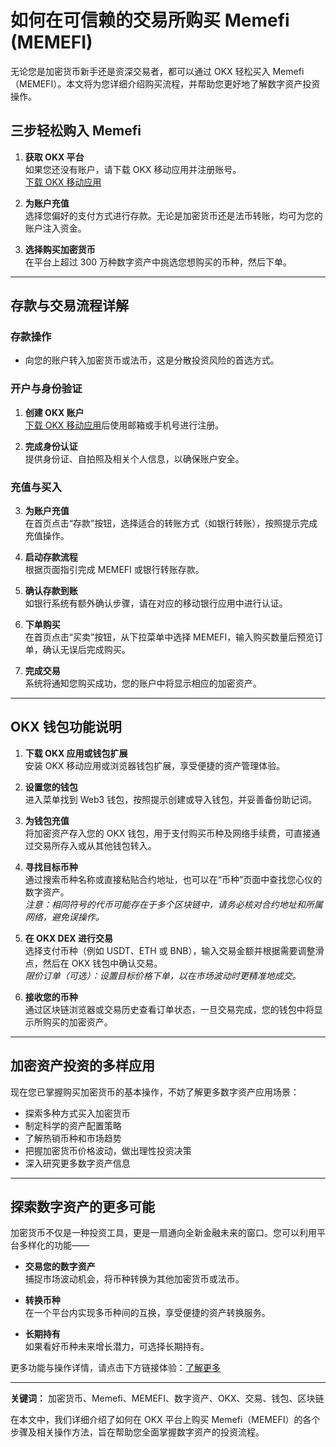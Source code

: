 # 如何在可信赖的交易所购买 Memefi (MEMEFI)

无论您是加密货币新手还是资深交易者，都可以通过 OKX 轻松买入 Memefi（MEMEFI）。本文将为您详细介绍购买流程，并帮助您更好地了解数字资产投资操作。

## 三步轻松购入 Memefi

1. **获取 OKX 平台**  
   如果您还没有账户，请下载 OKX 移动应用并注册账号。  
   [下载 OKX 移动应用](https://bit.ly/OKXe)

2. **为账户充值**  
   选择您偏好的支付方式进行存款。无论是加密货币还是法币转账，均可为您的账户注入资金。

3. **选择购买加密货币**  
   在平台上超过 300 万种数字资产中挑选您想购买的币种，然后下单。

---

## 存款与交易流程详解

### 存款操作

- 向您的账户转入加密货币或法币，这是分散投资风险的首选方式。

### 开户与身份验证

1. **创建 OKX 账户**  
   [下载 OKX 移动应用](https://bit.ly/OKXe)后使用邮箱或手机号进行注册。
   
2. **完成身份认证**  
   提供身份证、自拍照及相关个人信息，以确保账户安全。

### 充值与买入

3. **为账户充值**  
   在首页点击“存款”按钮，选择适合的转账方式（如银行转账），按照提示完成充值操作。
   
4. **启动存款流程**  
   根据页面指引完成 MEMEFI 或银行转账存款。

5. **确认存款到账**  
   如银行系统有额外确认步骤，请在对应的移动银行应用中进行认证。

6. **下单购买**  
   在首页点击“买卖”按钮，从下拉菜单中选择 MEMEFI，输入购买数量后预览订单，确认无误后完成购买。

7. **完成交易**  
   系统将通知您购买成功，您的账户中将显示相应的加密资产。

---

## OKX 钱包功能说明

1. **下载 OKX 应用或钱包扩展**  
   安装 OKX 移动应用或浏览器钱包扩展，享受便捷的资产管理体验。

2. **设置您的钱包**  
   进入菜单找到 Web3 钱包，按照提示创建或导入钱包，并妥善备份助记词。

3. **为钱包充值**  
   将加密资产存入您的 OKX 钱包，用于支付购买币种及网络手续费，可直接通过交易所存入或从其他钱包转入。

4. **寻找目标币种**  
   通过搜索币种名称或直接粘贴合约地址，也可以在“币种”页面中查找您心仪的数字资产。  
   *注意：相同符号的代币可能存在于多个区块链中，请务必核对合约地址和所属网络，避免误操作。*

5. **在 OKX DEX 进行交易**  
   选择支付币种（例如 USDT、ETH 或 BNB），输入交易金额并根据需要调整滑点，然后在 OKX 钱包中确认交易。  
   *限价订单（可选）：设置目标价格下单，以在市场波动时更精准地成交。*

6. **接收您的币种**  
   通过区块链浏览器或交易历史查看订单状态，一旦交易完成，您的钱包中将显示所购买的加密资产。

---

## 加密资产投资的多样应用

现在您已掌握购买加密货币的基本操作，不妨了解更多数字资产应用场景：

- 探索多种方式买入加密货币  
- 制定科学的资产配置策略  
- 了解热销币种和市场趋势  
- 把握加密货币价格波动，做出理性投资决策  
- 深入研究更多数字资产信息

---

## 探索数字资产的更多可能

加密货币不仅是一种投资工具，更是一扇通向全新金融未来的窗口。您可以利用平台多样化的功能——

- **交易您的数字资产**  
  捕捉市场波动机会，将币种转换为其他加密货币或法币。

- **转换币种**  
  在一个平台内实现多币种间的互换，享受便捷的资产转换服务。

- **长期持有**  
  如果看好币种未来增长潜力，可选择长期持有。

更多功能与操作详情，请点击下方链接体验：[了解更多](https://bit.ly/OKXe)

---

**关键词：** 加密货币、Memefi、MEMEFI、数字资产、OKX、交易、钱包、区块链

在本文中，我们详细介绍了如何在 OKX 平台上购买 Memefi（MEMEFI）的各个步骤及相关操作方法，旨在帮助您全面掌握数字资产的投资流程。